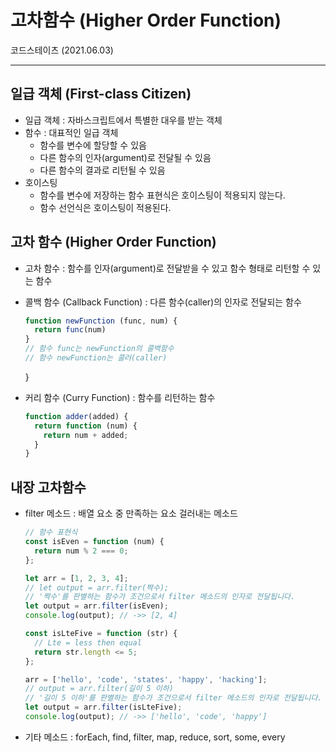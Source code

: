 # 고차함수 (Higher Order Function)
코드스테이츠 (2021.06.03)

***

## 일급 객체 (First-class Citizen)
- 일급 객체 : 자바스크립트에서 특별한 대우를 받는 객체
- 함수 : 대표적인 일급 객체
  - 함수를 변수에 할당할 수 있음
  - 다른 함수의 인자(argument)로 전달될 수 있음
  - 다른 함수의 결과로 리턴될 수 있음
- 호이스팅
  - 함수를 변수에 저장하는 함수 표현식은 호이스팅이 적용되지 않는다.
  - 함수 선언식은 호이스팅이 적용된다.

## 고차 함수 (Higher Order Function)
- 고차 함수 : 함수를 인자(argument)로 전달받을 수 있고 함수 형태로 리턴할 수 있는 함수
- 콜백 함수 (Callback Function) : 다른 함수(caller)의 인자로 전달되는 함수
  ```js
  function newFunction (func, num) {
    return func(num)
  }
  // 함수 func는 newFunction의 콜백함수
  // 함수 newFunction는 콜러(caller)
  ```

  }
- 커리 함수 (Curry Function) : 함수를 리턴하는 함수
  ```js
  function adder(added) {
    return function (num) {
      return num + added;
    }
  }
  ```

## 내장 고차함수
- filter 메소드 : 배열 요소 중 만족하는 요소 걸러내는 메소드
  ```js
  // 함수 표현식
  const isEven = function (num) {
    return num % 2 === 0;
  };

  let arr = [1, 2, 3, 4];
  // let output = arr.filter(짝수);
  // '짝수'를 판별하는 함수가 조건으로서 filter 메소드의 인자로 전달됩니다.
  let output = arr.filter(isEven);
  console.log(output); // ->> [2, 4]
  
  const isLteFive = function (str) {
    // Lte = less then equal
    return str.length <= 5;
  };

  arr = ['hello', 'code', 'states', 'happy', 'hacking'];
  // output = arr.filter(길이 5 이하)
  // '길이 5 이하'를 판별하는 함수가 조건으로서 filter 메소드의 인자로 전달됩니다.
  let output = arr.filter(isLteFive);
  console.log(output); // ->> ['hello', 'code', 'happy']
  ```

- 기타 메소드 : forEach, find, filter, map, reduce, sort, some, every

